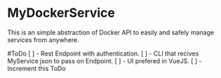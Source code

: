 # MyDockerService
This is an simple abstraction of Docker API to easily and safely manage services from anywhere.

#ToDo
[ ] - Rest Endpoint with authentication.
[ ] - CLI that recives MyService json to pass on Endpoint.
[ ] - UI prefered in VueJS.
[ ] - Increment this ToDo
